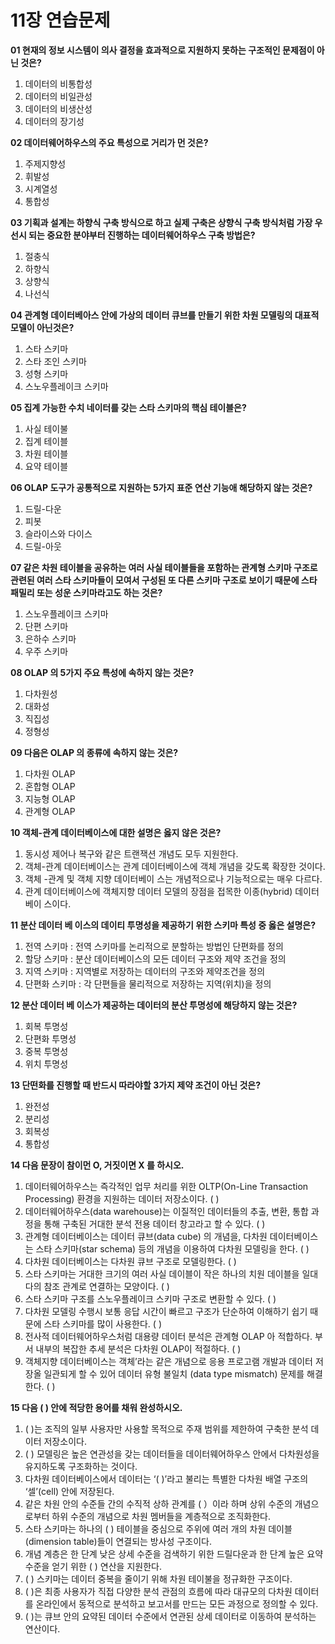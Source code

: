 
# 11장 연습문제

**01 현재의 정보 시스템이 의사 결정을 효과적으로 지원하지 못하는 구조적인 문제점이 아닌 것은?**

1. 데이터의 비통합성
2. 데이터의 비일관성
3. 데이터의 비생산성
4. 데이터의 장기성

**02 데이터웨어하우스의 주요 특성으로 거리가 먼 것은?**

1. 주제지향성
2. 휘발성
3. 시계열성
4. 통합성

**03 기획과 설계는 하향식 구축 방식으로 하고 실제 구축은 상향식 구축 방식처럼 가장 우선시 되는 중요한 분야부터 진행하는 데이터웨어하우스 구축 방법은?**

1. 절충식
2. 하향식
3. 상향식
4. 나선식

**04 관계형 데이터베아스 안에 가상의 데이터 큐브를 만들기 위한 차원 모델링의 대표적 모델이 아닌것은?**

1. 스타 스키마
2. 스타 조인 스키마
3. 성형 스키마
4. 스노우플레이크 스키마

**05 집계 가능한 수치 네이터를 갖는 스타 스키마의 핵심 테이블은?**

1. 사실 테이불
2. 집계 테이블
3. 차원 테이블
4. 요약 테이블

**06 OLAP 도구가 공통적으로 지원하는 5가지 표준 연산 기능애 해당하지 않는 것은?**

1. 드릴-다운
2. 피봇
3. 슬라이스와 다이스
4. 드릴-아웃

**07 같은 차원 테이블을 공유하는 여러 사실 테이블들을 포함하는 관계형 스키마 구조로 관련된 여러 스타 스키마들이 모여서 구성된 또 다른 스키마 구조로 보이기 때문에 스타 패밀리 또는 성운 스키마라고도 하는 것은?**

1. 스노우플레이크 스키마
2. 단편 스키마
3. 은하수 스키마
4. 우주 스키마

**08 OLAP 의 5가지 주요 특성에 속하지 않는 것은?**

1. 다차원성
2. 대화성
3. 직집성
4. 정형성

**09 다음은 OLAP 의 종류에 속하지 않는 것은?**

1. 다차원 OLAP
2. 혼합형 OLAP
3. 지능형 OLAP
4. 관계형 OLAP

**10 객체-관계 데이터베이스에 대한 설명은 옳지 않은 것은?**

1. 동시성 제어나 복구와 같은 트랜잭션 개념도 모두 지원한다.
2. 객체-관계 데이터베이스는 관계 데이터베이스에 객체 개념을 갖도록 확장한 것이다.
3. 객체 -관계 및 객체 지향 데이터베이 스는 개념적으로나 기능적으로는 매우 다르다.
4. 관계 데이터베이스에 객체지향 데이터 모델의 장점을 접목한 이종(hybrid) 데이터베이 스이다.

**11 분산 데이터 베 이스의 데이티 투명성을 제공하기 위한 스키마 특성 중 옳은 설명은?**

1. 전역 스키마 : 전역 스키마를 논리적으로 분할하는 방법인 단편화를 정의
2. 할당 스키마 : 분산 데이터베이스의 모든 데이터 구조와 제약 조건을 정의
3. 지역 스키마 : 지역별로 저장하는 데이터의 구조와 제약조건을 정의
4. 단편화 스키마 : 각 단편들을 물리적으로 저장하는 지역(위치)을 정의

**12 분산 데이터 베 이스가 제공하는 데이터의 분산 투명성에 해당하지 않는 것은?**

1. 회복 투명성
2. 단편화 투명성
3. 중복 투명성
4. 위치 투명성

**13 단떤화를 진행할 때 반드시 따라야할 3가지 제약 조건이 아닌 것은?**

1. 완전성
2. 분리성
3. 회복성
4. 통합성

**14 다음 문장이 참이먼 O, 거짓이면 X 를 하시오.**

1. 데이터웨어하우스는 즉각적인 업무 처리를 위한 OLTP(On-Line Transaction Processing) 환경을 지원하는 데이터 저장소이다. ( )
2. 데이터웨어하우스(data warehouse)는 이질적인 데이터들의 추출, 변환, 통합 과정을 통해 구축된 거대한 분석 전용 데이터 창고라고 할 수 있다. ( )
3. 관계형 데이터베이스는 데이터 큐브(data cube) 의 개념을, 다차원 데이터베이스는 스타 스키마(star schema) 등의 개념을 이용하여 다차원 모델링을 한다. ( )
4. 다차원 데이터베이스는 다차원 큐브 구조로 모델링한다. ( )
5. 스타 스키마는 거대한 크기의 여러 사실 데이블이 작은 하나의 치원 데이블을 일대다의 참조 관계로 연결하는 모양이다. ( )
6. 스타 스키마 구조를 스노우플레이크 스키마 구조로 변환할 수 있다. ( )
7. 다차원 모델링 수행시 보통 응답 시간이 빠르고 구조가 단순하여 이해하기 쉽기 때문에 스타 스키마를 많이 사용한다. ( )
8. 전사적 데이터웨어하우스처럼 대용량 데이터 분석은 관계형 OLAP 아 적합하다. 부서 내부의 복잡한 추세 분석은 다차원 OLAP이 적절하다. ( )
9. 객체지향 데이터베이스는 객체’라는 같은 개념으로 응용 프로고램 개발과 데이터 저장올 일관되게 할 수 있어 데이터 유형 불일치 (data type mismatch) 문제를 해결한다. ( )

**15 다음 ( ) 안에 적당한 용어를 채워 완성하시오.**

1. ( )는 조직의 일부 사용자만 사용할 목적으로 주재 범위를 제한하여 구축한 분석 데이터 저장소이다.
2. ( ) 모델링은 높은 연관성을 갖는 데이터들을 데이터웨어하우스 안에서 다차원성을 유지하도록 구조화하는 것이다.
3. 다차원 데이터베이스에서 데이터는 ‘( )’라고 불리는 특별한 다차원 배열 구조의 ‘셀’(cell) 안에 저장된다.
4. 같은 차원 안의 수준들 간의 수직적 상하 관계를 ( ）이라 하며 상위 수준의 개념으로부터 하위 수준의 개념으로 차원 멤버들을 계층적으로 조직화한다.
5. 스타 스키마는 하나의 ( ) 테이블을 중심으로 주위에 여러 개의 차원 데이블(dimension table)들이 연결되는 방사성 구조이다.
6. 개념 계층은 한 단계 낮은 상세 수준을 검색하기 위한 드릴다운과 한 단계 높은 요약 수준을 얻기 위한 ( ) 연산을 지원한다.
7. ( ) 스키마는 데이터 중복을 줄이기 위해 차원 테이불을 정규화한 구조이다.
8. ( )은 최종 사용자가 직접 다양한 분석 관점의 흐름에 따라 대규모의 다차원 데이터를 온라인에서 동적으로 분석하고 보고서를 만드는 모든 과정으로 정의할 수 있다.
9. ( )는 큐브 안의 요약된 데이터 수준에서 연관된 상세 데이터로 이동하여 분석하는 연산이다.









